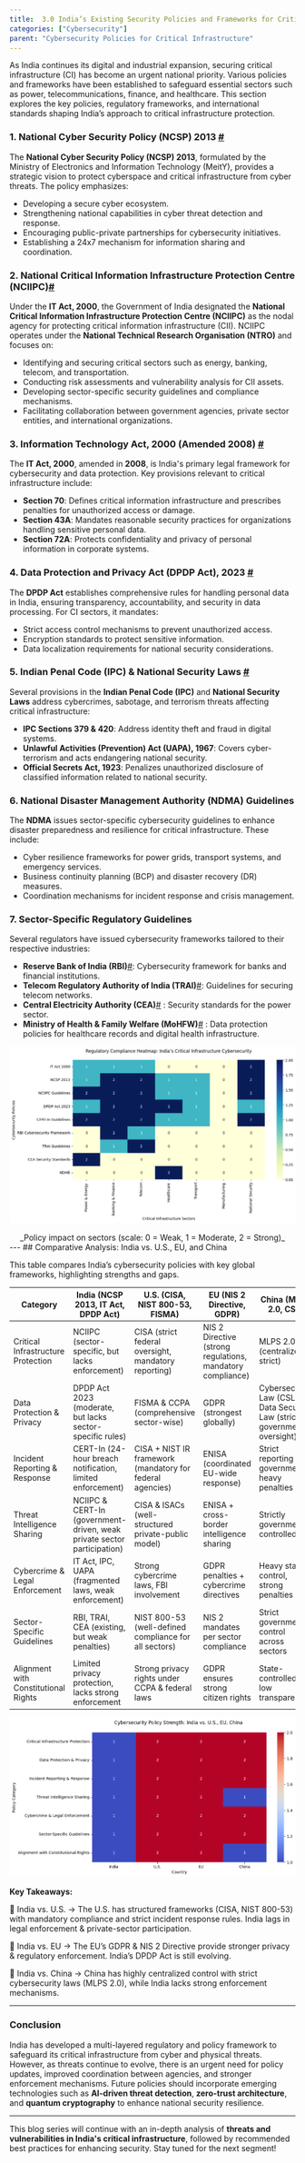 ```yaml
---
title:  3.0 India’s Existing Security Policies and Frameworks for Critical Infrastructure
categories: ["Cybersecurity"]
parent: "Cybersecurity Policies for Critical Infrastructure"
---
```

As India continues its digital and industrial expansion, securing critical infrastructure (CI) has become an urgent national priority. Various policies and frameworks have been established to safeguard essential sectors such as power, telecommunications, finance, and healthcare. This section explores the key policies, regulatory frameworks, and international standards shaping India’s approach to critical infrastructure protection.

### **1. National Cyber Security Policy (NCSP) 2013** [#](https://www.meity.gov.in/static/uploads/2024/02/National_cyber_security_policy-2013_0.pdf)  

The **National Cyber Security Policy (NCSP) 2013**, formulated by the Ministry of Electronics and Information Technology (MeitY), provides a strategic vision to protect cyberspace and critical infrastructure from cyber threats. The policy emphasizes:
- Developing a secure cyber ecosystem.
- Strengthening national capabilities in cyber threat detection and response.
- Encouraging public-private partnerships for cybersecurity initiatives.
- Establishing a 24x7 mechanism for information sharing and coordination.

### **2. National Critical Information Infrastructure Protection Centre (NCIIPC)**[#](https://nciipc.gov.in/)  
Under the **IT Act, 2000**, the Government of India designated the **National Critical Information Infrastructure Protection Centre (NCIIPC)** as the nodal agency for protecting critical information infrastructure (CII). NCIIPC operates under the **National Technical Research Organisation (NTRO)** and focuses on:
- Identifying and securing critical sectors such as energy, banking, telecom, and transportation.
- Conducting risk assessments and vulnerability analysis for CII assets.
- Developing sector-specific security guidelines and compliance mechanisms.
- Facilitating collaboration between government agencies, private sector entities, and international organizations.

### **3. Information Technology Act, 2000 (Amended 2008)** [#](https://www.meity.gov.in/static/uploads/2024/03/IT_amendment_act2008-1_0.pdf) 
The **IT Act, 2000**, amended in **2008**, is India's primary legal framework for cybersecurity and data protection. Key provisions relevant to critical infrastructure include:
- **Section 70**: Defines critical information infrastructure and prescribes penalties for unauthorized access or damage.
- **Section 43A**: Mandates reasonable security practices for organizations handling sensitive personal data.
- **Section 72A**: Protects confidentiality and privacy of personal information in corporate systems.

### **4. Data Protection and Privacy Act (DPDP Act), 2023** [#](https://www.meity.gov.in/static/uploads/2024/06/2bf1f0e9f04e6fb4f8fef35e82c42aa5.pdf) 
The **DPDP Act** establishes comprehensive rules for handling personal data in India, ensuring transparency, accountability, and security in data processing. For CI sectors, it mandates:
- Strict access control mechanisms to prevent unauthorized access.
- Encryption standards to protect sensitive information.
- Data localization requirements for national security considerations.

### **5. Indian Penal Code (IPC) & National Security Laws** [#](https://lddashboard.legislative.gov.in/actsofparliamentfromtheyear/indian-penal-code)
Several provisions in the **Indian Penal Code (IPC)** and **National Security Laws** address cybercrimes, sabotage, and terrorism threats affecting critical infrastructure:
- **IPC Sections 379 & 420**: Address identity theft and fraud in digital systems.
- **Unlawful Activities (Prevention) Act (UAPA), 1967**: Covers cyber-terrorism and acts endangering national security.
- **Official Secrets Act, 1923**: Penalizes unauthorized disclosure of classified information related to national security.

### **6. National Disaster Management Authority (NDMA) Guidelines**
The **NDMA** issues sector-specific cybersecurity guidelines to enhance disaster preparedness and resilience for critical infrastructure. These include:
- Cyber resilience frameworks for power grids, transport systems, and emergency services.
- Business continuity planning (BCP) and disaster recovery (DR) measures.
- Coordination mechanisms for incident response and crisis management.

### **7. Sector-Specific Regulatory Guidelines**
Several regulators have issued cybersecurity frameworks tailored to their respective industries:
- **Reserve Bank of India (RBI)**[#](https://rbidocs.rbi.org.in/rdocs/Content/PDFs/86806.pdf): Cybersecurity framework for banks and financial institutions.
- **Telecom Regulatory Authority of India (TRAI)**[#](https://www.trai.gov.in/release-publication/consultation): Guidelines for securing telecom networks.
- **Central Electricity Authority (CEA)**[#](https://powermin.gov.in/en/content/electricity-act-2003) : Security standards for the power sector.
- **Ministry of Health & Family Welfare (MoHFW)**[#](https://nha.gov.in/) : Data protection policies for healthcare records and digital health infrastructure.

![policy impact on sectors (scale: 0 = Weak, 1 = Moderate, 2 = Strong)](https://github.com/V0ldii/annu/blob/main/content/projects/main/img/Regulator%20Compliance%20Heatmap.png?raw=true)
 <div style="text-align: center;">_Policy impact on sectors (scale: 0 = Weak, 1 = Moderate, 2 = Strong)_</div>
---
## Comparative Analysis: India vs. U.S., EU, and China

This table compares India’s cybersecurity policies with key global frameworks, highlighting strengths and gaps.

| Category | India (NCSP 2013, IT Act, DPDP Act) | U.S. (CISA, NIST 800-53, FISMA) | EU (NIS 2 Directive, GDPR) | China (MLPS 2.0, CSL) |
|---|---|---|---|---|
| Critical Infrastructure Protection | NCIIPC (sector-specific, but lacks enforcement) | CISA (strict federal oversight, mandatory reporting) | NIS 2 Directive (strong regulations, mandatory compliance) | MLPS 2.0 (centralized & strict) |
| Data Protection & Privacy | DPDP Act 2023 (moderate, but lacks sector-specific rules) | FISMA & CCPA (comprehensive sector-wise) | GDPR (strongest globally) | Cybersecurity Law (CSL) & Data Security Law (strict government oversight) |
| Incident Reporting & Response | CERT-In (24-hour breach notification, limited enforcement) | CISA + NIST IR framework (mandatory for federal agencies) | ENISA (coordinated EU-wide response) | Strict reporting to government, heavy penalties |
| Threat Intelligence Sharing | NCIIPC & CERT-In (government-driven, weak private sector participation) | CISA & ISACs (well-structured private-public model) | ENISA + cross-border intelligence sharing | Strictly government-controlled |
| Cybercrime & Legal Enforcement | IT Act, IPC, UAPA (fragmented laws, weak enforcement) | Strong cybercrime laws, FBI involvement | GDPR penalties + cybercrime directives | Heavy state control, strong penalties |
| Sector-Specific Guidelines | RBI, TRAI, CEA (existing, but weak penalties) | NIST 800-53 (well-defined compliance for all sectors) | NIS 2 mandates per sector compliance | Strict government control across sectors |
| Alignment with Constitutional Rights | Limited privacy protection, lacks strong enforcement | Strong privacy rights under CCPA & federal laws | GDPR ensures strong citizen rights | State-controlled, low transparency |

![Compartive Analysis between India and other Nations.](https://github.com/V0ldii/annu/blob/main/content/projects/main/img/Comaprative%20analysis%20between%20India%20and%20other%20countries.png?raw=true)

**Key Takeaways:**

🔹 India vs. U.S. → The U.S. has structured frameworks (CISA, NIST 800-53) with mandatory compliance and strict incident response rules. India lags in legal enforcement & private-sector participation.

🔹 India vs. EU → The EU’s GDPR & NIS 2 Directive provide stronger privacy & regulatory enforcement. India’s DPDP Act is still evolving.

🔹 India vs. China → China has highly centralized control with strict cybersecurity laws (MLPS 2.0), while India lacks strong enforcement mechanisms.

---

### **Conclusion**
India has developed a multi-layered regulatory and policy framework to safeguard its critical infrastructure from cyber and physical threats. However, as threats continue to evolve, there is an urgent need for policy updates, improved coordination between agencies, and stronger enforcement mechanisms. Future policies should incorporate emerging technologies such as **AI-driven threat detection**, **zero-trust architecture**, and **quantum cryptography** to enhance national security resilience.

---
This blog series will continue with an in-depth analysis of **threats and vulnerabilities in India's critical infrastructure**, followed by recommended best practices for enhancing security. Stay tuned for the next segment!

